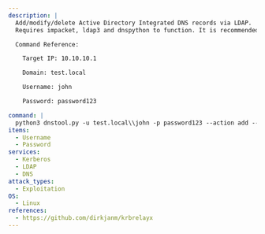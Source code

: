```yaml
---
description: |
  Add/modify/delete Active Directory Integrated DNS records via LDAP.
  Requires impacket, ldap3 and dnspython to function. It is recommended to install impacket from git directly to have the latest version available.

  Command Reference:

  	Target IP: 10.10.10.1

  	Domain: test.local

  	Username: john

  	Password: password123

command: |
  python3 dnstool.py -u test.local\\john -p password123 --action add --record web01 --data 10.10.10.1 --type A test.local
items:
  - Username
  - Password
services:
  - Kerberos
  - LDAP
  - DNS
attack_types:
  - Exploitation
OS:
  - Linux
references:
  - https://github.com/dirkjanm/krbrelayx
---
```


